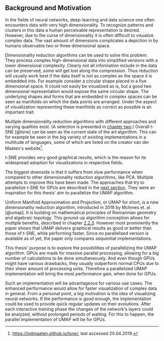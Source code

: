 ## Background and Motivation
In the fields of neural networks, deep-learning and data science one often encounters data with very high dimensionality.
To recognize patterns and clusters in this data a human perceivable representation is desired.
However, due to the curse of dimensionality it is often difficult to visualize complex data.
The vast amount of dimensions complicates a depiction in by humans observable two or three dimensional space.

Dimensionality reduction algorithms can be used to solve this problem.
They process complex high-dimensional data into simplified versions with a lower dimensional complexity.
Clearly not all information include in the data can be preserved, some will get lost along the compression.
Thus reduction will usually work best if the data itself is not as complex as the space it is embedded into.
For example consider a circular shape placed in a five dimensional space.
It could not easily be visualized as is, but a good two dimensional representation would expose the same circular shape.
The underlying shapes and forms that are embedded in complex spaces can be seen as manifolds on which the data points are arranged.
Under the aspect of visualization representing these manifolds as correct as possible is an important trait.

Multiple dimensionality reduction algorithms with different approaches and varying qualities exist.
(A selection is presented in [chapter two](#preliminaries).)
Overall t-SNE [@tsne] can be seen as the current state of the art algorithm.
This can for example be seen in the big variety of existing implementations in a multitude of languages, some of which are listed on the creator van der Maaten's website[^website_vandermaaten].

t-SNE provides very good graphical results, which is the reason for its widespread adoption for visualizations in respective fields.
<!-- TODO maybe find some paper for this? -->
The biggest downside is that it suffers from slow performance when compared to other dimensionality reduction algorithms, like PCA.
Multiple attempts to improve this have been made.
The approaches that try to parallelize t-SNE for GPUs are described in the [next section](#relatedworks).
They were an inspiration for this thesis' aim to parallelize the UMAP algorithm.

Uniform Manifold Approximation and Projection, or UMAP for short, is a new dimensionality reduction algorithm, introduced in 2018 by McInnes et. al. [@umap].
It is building on mathematical principles of Riemannian geometry and algebraic topology.
This ground-up algorithm conception allows for multiple benefits, described in chapter [2.2.3](#umap).
However most prominently the paper shows that UMAP delivers graphical results as good or better than those of t-SNE, while performing faster.
Since no parallelized version is available as of yet, the paper only compares sequential implementations.

This thesis' purpose is to explore the possibilities of parallelizing the UMAP algorithm.
GPUs are made for massive parallel processing, allowing for a big number of calculations to be done simultaneously.
And even though GPUs might have various drawbacks, they usually outperform normal CPUs due to their sheer amount of processing units.
Therefore a parallelized UMAP implementation will bring the most performance gain, when done for GPUs.

Such an implementation will be advantageous for various use cases.
The enhanced performance would allow for faster visualization of complex data in general.
From a personal point, a big motivation is the idea of visualizing neural networks.
If the performance is good enough, the implementation could be used to provide quick regular updates on their evolutions.
After each interactive training phase the changes of the network's layers could be analyzed, without prolonged periods of waiting.
For this to happen, the parallel implementation of UMAP will be for GPUs.

[^website_vandermaaten]: https://lvdmaaten.github.io/tsne/, last accessed 20.04.2019.

